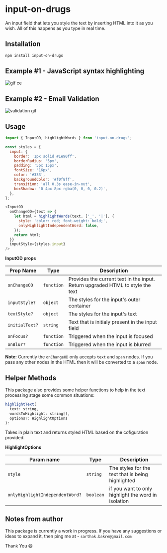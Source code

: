 # input-on-drugs

An input field that lets you style the text by inserting HTML into it as you wish. All of this happens as you type in real time.

## Installation

```bash
npm install input-on-drugs
```

## Example #1 - JavaScript syntax highlighting

![gif ce](https://github.com/user-attachments/assets/562d6a8c-d929-48cb-8457-c13a285fbb2e)

## Example #2 - Email Validation

![validation gif](https://github.com/user-attachments/assets/9465a416-9cfc-45d9-9850-6437fd311e95)

## Usage

```js
import { InputOD, highlightWords } from 'input-on-drugs';

const styles = {
  input: {
    border: '1px solid #1e90ff',
    borderRadius: '5px',
    padding: '5px 15px',
    fontSize: '16px',
    color: '#333',
    backgroundColor: '#f0f8ff',
    transition: 'all 0.3s ease-in-out',
    boxShadow: '0 4px 8px rgba(0, 0, 0, 0.2)',
  },
};

<InputOD
  onChangeOD={text => {
    let html = highlightWords(text, ['_', '|'], {
      style: 'color: red; font-weight: bold;',
      onlyHighlightIndependentWord: false,
    });
    return html;
  }}
  inputStyle={styles.input}
/>
```

**InputOD props**

| Prop Name   | Type         | Description                                       |
|-------------|--------------|---------------------------------------------------|
| `onChangeOD` | `function`   | Provides the current text in the input. Return upgraded HTML to style the text|
| `inputStyle?` | `object`     | The styles for the input's outer container                |
| `textStyle?`  | `object`     | The styles for the input's text     |
| `initialText?`| `string`     | Text that is initialy present in the input field |
| `onFocus?`     | `function`     | Triggered when the input is focused               |
| `onBlur?`     | `function`     | Triggered when the input is blurred               |

**Note:**  Currently the ```onChangeOD``` only accepts ```text``` and ```span``` nodes. If you pass any other nodes in the HTML then it will be converted to a ```span``` node.

## Helper Methods

This package also provides some helper functions to help in the text processing stage some common situations: 

```js
highlightText(
  text: string,
  wordsToHighlight: string[],
  options?: HighlightOptions
): 
```
Takes in plain text and returns styled HTML based on the cofiguration provided. 

**HighlightOptions**

| Param name   | Type         | Description                                       |
|-------------|--------------|---------------------------------------------------|
| `style` | `string`   | The styles for the text that is being highlighted |
| `onlyHighlightIndependentWord?` | `boolean`     | if you want to only highlight the word in isolation               |


## Notes from author

This package is currently a work in progress. If you have any suggestions or ideas to expand it, then ping me at - ```sarthak.bakre@gmail.com```

Thank You 😄

